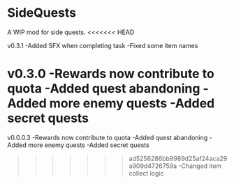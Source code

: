 # SideQuests
A WIP mod for side quests.
<<<<<<< HEAD

v0.3.1
-Added SFX when completing task
-Fixed some item names

v0.3.0 
-Rewards now contribute to quota 
-Added quest abandoning 
-Added more enemy quests 
-Added secret quests 
=======
v0.0.0.3
-Rewards now contribute to quota
-Added quest abandoning
-Added more enemy quests
-Added secret quests
>>>>>>> ad5256286bb9989d25af24aca29a909d4726759a
-Changed item collect logic
